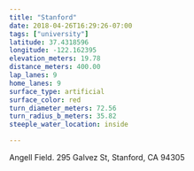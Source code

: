 ```yaml
---
title: "Stanford"
date: 2018-04-26T16:29:26-07:00
tags: ["university"]
latitude: 37.4318596
longitude: -122.162395
elevation_meters: 19.78
distance_meters: 400.00
lap_lanes: 9
home_lanes: 9
surface_type: artificial
surface_color: red
turn_diameter_meters: 72.56
turn_radius_b_meters: 35.82
steeple_water_location: inside

---
```

Angell Field. 295 Galvez St, Stanford, CA 94305
<!--more-->
